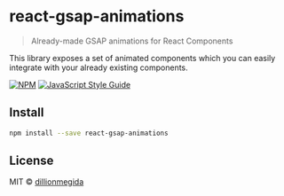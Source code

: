 # react-gsap-animations

> Already-made GSAP animations for React Components

This library exposes a set of animated components which you can easily integrate with your already existing components.

[![NPM](https://img.shields.io/npm/v/react-gsap-animations.svg)](https://www.npmjs.com/package/react-gsap-animations) [![JavaScript Style Guide](https://img.shields.io/badge/code_style-standard-brightgreen.svg)](https://standardjs.com)

## Install

```bash
npm install --save react-gsap-animations
```

<!-- ## Usage

```tsx
import React, { Component } from 'react'

import MyComponent from 'react-gsap-animations'
import 'react-gsap-animations/dist/index.css'

class Example extends Component {
  render() {
    return <MyComponent />
  }
}
``` -->

## License

MIT © [dillionmegida](https://github.com/dillionmegida)
